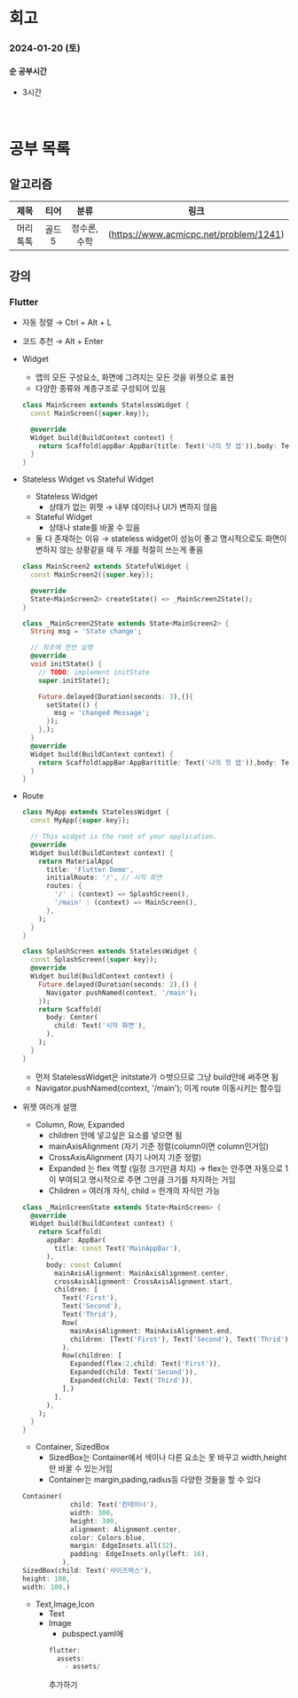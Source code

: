 # 회고

### 2024-01-20 (토)

#### 순 공부시간

- 3시간

<br>

# 공부 목록

## 알고리즘

|   제목    |  티어  |     분류     |                  링크                  |
| :-------: | :----: | :----------: | :------------------------------------: |
| 머리 톡톡 | 골드 5 | 정수론, 수학 | (https://www.acmicpc.net/problem/1241) |

## 강의

### Flutter

- 자동 정렬 → Ctrl + Alt + L
- 코드 추천 → Alt + Enter
- Widget

  - 앱의 모든 구성요소, 화면에 그려지는 모든 것을 위젯으로 표현
  - 다양한 종류와 계층구조로 구성되어 있음

  ```dart
  class MainScreen extends StatelessWidget {
    const MainScreen({super.key});

    @override
    Widget build(BuildContext context) {
      return Scaffold(appBar:AppBar(title: Text('나의 첫 앱')),body: Text('안녕하세요'));
    }
  }
  ```

- Stateless Widget vs Stateful Widget

  - Stateless Widget
    - 상태가 없는 위젯 → 내부 데이터나 UI가 변하지 않음
  - Stateful Widget
    - 상태나 state를 바꿀 수 있음
  - 둘 다 존재하는 이유 → stateless widget이 성능이 좋고 명시적으로도 화면이 변하지 않는 상황같을 때 두 개를 적절히 쓰는게 좋음

  ```dart
  class MainScreen2 extends StatefulWidget {
    const MainScreen2({super.key});

    @override
    State<MainScreen2> createState() => _MainScreen2State();
  }

  class _MainScreen2State extends State<MainScreen2> {
    String msg = 'State change';

    // 최초에 한번 실행
    @override
    void initState() {
      // TODO: implement initState
      super.initState();

      Future.delayed(Duration(seconds: 3),(){
        setState(() {
          msg = 'changed Message';
        });
      },);
    }
    @override
    Widget build(BuildContext context) {
      return Scaffold(appBar:AppBar(title: Text('나의 첫 앱')),body: Text(msg));
    }
  }
  ```

- Route

  ```dart
  class MyApp extends StatelessWidget {
    const MyApp({super.key});

    // This widget is the root of your application.
    @override
    Widget build(BuildContext context) {
      return MaterialApp(
        title: 'Flutter Demo',
        initialRoute: '/', // 시작 화면
        routes: {
          '/' : (context) => SplashScreen(),
          '/main' : (context) => MainScreen(),
        },
      );
    }
  }
  ```

  ```dart
  class SplashScreen extends StatelessWidget {
    const SplashScreen({super.key});
    @override
    Widget build(BuildContext context) {
      Future.delayed(Duration(seconds: 2),() {
        Navigator.pushNamed(context, '/main');
      });
      return Scaffold(
        body: Center(
          child: Text('시작 화면'),
        ),
      );
    }
  }
  ```

  - 먼저 StatelessWidget은 initstate가 ㅇ벗으므로 그냥 build안에 써주면 됨
  - Navigator.pushNamed(context, '/main'); 이게 route 이동시키는 함수임

- 위젯 여러개 설명
  - Column, Row, Expanded
    - children 안에 넣고싶은 요소를 넣으면 됨
    - mainAxisAlignment (자기 기준 정렬(column이면 column인거임)
    - CrossAxisAlignment (자기 나머지 기준 정렬)
    - Expanded 는 flex 역할 (일정 크기만큼 차지) → flex는 안주면 자동으로 1이 부여되고 명시적으로 주면 그만큼 크기를 차지하는 거임
    - Children = 여러개 자식, child = 한개의 자식만 가능
  ```dart
  class _MainScreenState extends State<MainScreen> {
    @override
    Widget build(BuildContext context) {
      return Scaffold(
        appBar: AppBar(
          title: const Text('MainAppBar'),
        ),
        body: const Column(
          mainAxisAlignment: MainAxisAlignment.center,
          crossAxisAlignment: CrossAxisAlignment.start,
          children: [
            Text('First'),
            Text('Second'),
            Text('Thrid'),
            Row(
              mainAxisAlignment: MainAxisAlignment.end,
              children: [Text('First'), Text('Second'), Text('Thrid')],
            ),
            Row(children: [
              Expanded(flex:2,child: Text('First')),
              Expanded(child: Text('Second')),
              Expanded(child: Text('Third')),
            ],)
          ],
        ),
      );
    }
  }
  ```
  - Container, SizedBox
    - SizedBox는 Container에서 색이나 다른 요소는 못 바꾸고 width,height만 바꿀 수 있는거임
    - Container는 margin,pading,radius등 다양한 것들을 할 수 있다
  ```dart
  Container(
              child: Text('컨테이너'),
              width: 300,
              height: 300,
              alignment: Alignment.center,
              color: Colors.blue,
              margin: EdgeInsets.all(32),
              padding: EdgeInsets.only(left: 16),
            ),
  SizedBox(child: Text('사이즈박스'),
  height: 100,
  width: 100,)
  ```
  - Text,Image,Icon
    - Text
    - Image
      - pubspect.yaml에
      ```dart
      flutter:
        assets:
          - assets/
      ```
      추가하기
